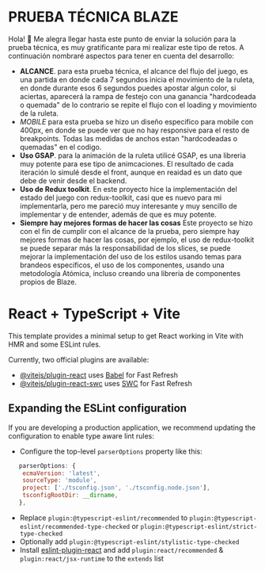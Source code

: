 # PRUEBA TÉCNICA BLAZE

Hola! 👋 Me alegra llegar hasta este punto de enviar la solución para la prueba técnica, es muy gratificante para mi realizar este tipo de retos. A continuación nombraré aspectos para tener en cuenta del desarrollo:

- **ALCANCE**. para esta prueba técnica, el alcance del flujo del juego, es una partida en donde cada 7 segundos inicia el movimiento de la ruleta, en donde durante esos 6 segundos puedes apostar algun color, si aciertas, aparecerá la rampa de festejo con una ganancia "hardcodeada o quemada" de lo contrario se repite el flujo con el loading y movimiento de la ruleta.
- _MOBILE_ para esta prueba se hizo un diseño especifico para mobile con 400px, en donde se puede ver que no hay responsive para el resto de breakpoints. Todas las medidas de anchos estan "hardcodeadas o quemadas" en el codigo.
- **Uso GSAP**. para la animación de la ruleta utilicé GSAP, es una libreria muy potente para ese tipo de animcaciones. El resultado de cada iteración lo simulé desde el front, aunque en reaidad es un dato que debe de venir desde el backend.
- **Uso de Redux toolkit**. En este proyecto hice la implementación del estado del juego con redux-toolkit, casi que es nuevo para mi implementarla, pero me pareció muy interesante y muy sencillo de implementar y de entender, además de que es muy potente.
- **Siempre hay mejores formas de hacer las cosas** Este proyecto se hizo con el fin de cumplir con el alcance de la prueba, pero siempre hay mejores formas de hacer las cosas, por ejemplo, el uso de redux-toolkit se puede separar más la responsabilidad de los slices, se puede mejorar la implementación del uso de los estilos usando temas para brandeos especificos,
  el uso de los componentes, usando una metodología Atómica, incluso creando una libreria de componentes propios de Blaze.

# React + TypeScript + Vite

This template provides a minimal setup to get React working in Vite with HMR and some ESLint rules.

Currently, two official plugins are available:

- [@vitejs/plugin-react](https://github.com/vitejs/vite-plugin-react/blob/main/packages/plugin-react/README.md) uses [Babel](https://babeljs.io/) for Fast Refresh
- [@vitejs/plugin-react-swc](https://github.com/vitejs/vite-plugin-react-swc) uses [SWC](https://swc.rs/) for Fast Refresh

## Expanding the ESLint configuration

If you are developing a production application, we recommend updating the configuration to enable type aware lint rules:

- Configure the top-level `parserOptions` property like this:

```js
   parserOptions: {
    ecmaVersion: 'latest',
    sourceType: 'module',
    project: ['./tsconfig.json', './tsconfig.node.json'],
    tsconfigRootDir: __dirname,
   },
```

- Replace `plugin:@typescript-eslint/recommended` to `plugin:@typescript-eslint/recommended-type-checked` or `plugin:@typescript-eslint/strict-type-checked`
- Optionally add `plugin:@typescript-eslint/stylistic-type-checked`
- Install [eslint-plugin-react](https://github.com/jsx-eslint/eslint-plugin-react) and add `plugin:react/recommended` & `plugin:react/jsx-runtime` to the `extends` list
